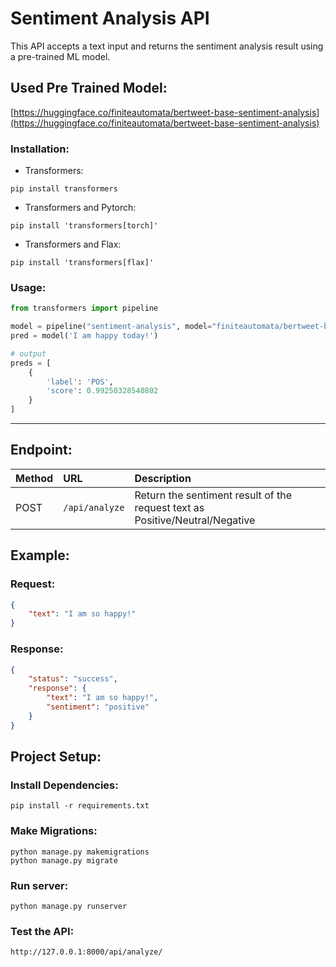 # Sentiment Analysis API

This API accepts a text input and returns the sentiment analysis result using a pre-trained ML model.

## Used Pre Trained Model:

[https://huggingface.co/finiteautomata/bertweet-base-sentiment-analysis](https://huggingface.co/finiteautomata/bertweet-base-sentiment-analysis)

### Installation:

- Transformers:

```
pip install transformers
```

- Transformers and Pytorch:

```
pip install 'transformers[torch]'
```

- Transformers and Flax:

```
pip install 'transformers[flax]'
```

### Usage:

```Python
from transformers import pipeline

model = pipeline("sentiment-analysis", model="finiteautomata/bertweet-base-sentiment-analysis")
pred = model('I am happy today!')
```

```Python
# output
preds = [
    {
		'label': 'POS',
        'score': 0.99250328540802
    }
]
```

---

## Endpoint:

| Method | URL            | Description                                                                  |
| :----- | :------------- | :--------------------------------------------------------------------------- |
| POST   | `/api/analyze` | Return the sentiment result of the request text as Positive/Neutral/Negative |

## Example:

### Request:

```json
{
	"text": "I am so happy!"
}
```

### Response:

```json
{
	"status": "success",
	"response": {
		"text": "I am so happy!",
		"sentiment": "positive"
	}
}
```

## Project Setup:

### Install Dependencies:

```
pip install -r requirements.txt
```

### Make Migrations:

```
python manage.py makemigrations
python manage.py migrate
```

### Run server:

```
python manage.py runserver
```

### Test the API:

```
http://127.0.0.1:8000/api/analyze/
```
